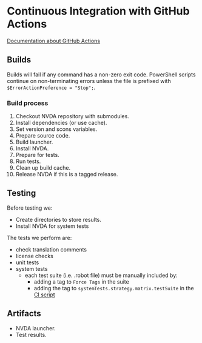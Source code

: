 # Continuous Integration with GitHub Actions

[Documentation about GitHub Actions](https://docs.github.com/en/actions)

## Builds

Builds will fail if any command has a non-zero exit code.
PowerShell scripts continue on non-terminating errors unless the file is prefixed with `$ErrorActionPreference = "Stop";`.

### Build process

1. Checkout NVDA repository with submodules.
1. Install dependencies (or use cache).
1. Set version and scons variables.
1. Prepare source code.
1. Build launcher.
1. Install NVDA.
1. Prepare for tests.
1. Run tests.
1. Clean up build cache.
1. Release NVDA if this is a tagged release.

## Testing

Before testing we:

* Create directories to store results.
* Install NVDA for system tests

The tests we perform are:

* check translation comments
* license checks
* unit tests
* system tests
  * each test suite (i.e. .robot file) must be manually included by:
    * adding a tag to `Force Tags` in the suite
    * adding the tag to `systemTests.strategy.matrix.testSuite` in the [CI script](../.github/workflows/testAndPublish.yml)

## Artifacts

* NVDA launcher.
* Test results.
